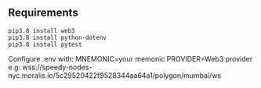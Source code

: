 ## Requirements

```
pip3.8 install web3
pip3.8 install python-dotenv
pip3.8 install pytest
```

Configure .env with:
MNEMONIC=your memonic
PROVIDER=Web3 provider e.g: wss://speedy-nodes-nyc.moralis.io/5c29520422f9528344aa64a1/polygon/mumbai/ws